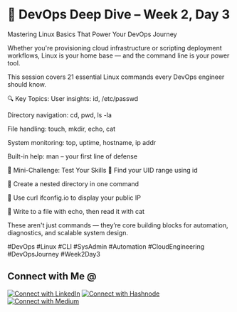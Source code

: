 #  🚀 DevOps Deep Dive – Week 2, Day 3

Mastering Linux Basics That Power Your DevOps Journey


Whether you're provisioning cloud infrastructure or scripting deployment workflows, Linux is your home base — and the command line is your power tool.

This session covers 21 essential Linux commands every DevOps engineer should know.

🔍 Key Topics:
User insights: id, /etc/passwd

Directory navigation: cd, pwd, ls -la

File handling: touch, mkdir, echo, cat

System monitoring: top, uptime, hostname, ip addr

Built-in help: man – your first line of defense

🧪 Mini-Challenge: Test Your Skills
🔹 Find your UID range using id

🔹 Create a nested directory in one command

🔹 Use curl ifconfig.io to display your public IP

🔹 Write to a file with echo, then read it with cat

These aren't just commands — they’re core building blocks for automation, diagnostics, and scalable system design.

#DevOps #Linux #CLI #SysAdmin #Automation #CloudEngineering #DevOpsJourney #Week2Day3

## Connect with Me @

[![Connect with LinkedIn](https://img.shields.io/badge/LinkedIn-Connect-blue?style=for-the-badge&logo=linkedin)](https://www.linkedin.com/in/jasmeetsm)
[![Connect with Hashnode](https://img.shields.io/badge/Hashnode-Follow-blueviolet?style=for-the-badge&logo=hashnode)](https://devops2025.hashnode.dev)
[![Connect with Medium](https://img.shields.io/badge/Medium-Follow-black?style=for-the-badge&logo=medium)](https://medium.com/@jasmeetsm04)
